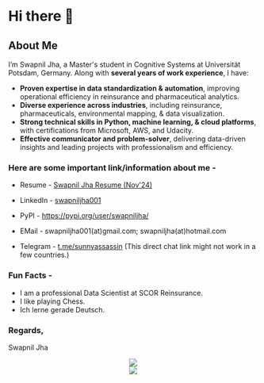 # Hi there 👋

<!--
**swapniljha001/swapniljha001** is a ✨ _special_ ✨ repository because its `README.md` (this file) appears on your GitHub profile.

Here are some ideas to get you started:

- 🔭 I’m currently working on ...
- 🌱 I’m currently learning ...
- 👯 I’m looking to collaborate on ...
- 🤔 I’m looking for help with ...
- 💬 Ask me about ...
- 📫 How to reach me: ...
- 😄 Pronouns: ...
- ⚡ Fun fact: ...
-->

## About Me
I’m Swapnil Jha, a Master's student in Cognitive Systems at Universität Potsdam, Germany. Along with **several years of work experience**, I have:

* **Proven expertise in data standardization & automation**, improving operational efficiency in reinsurance and pharmaceutical analytics.
* **Diverse experience across industries**, including reinsurance, pharmaceuticals, environmental mapping, & data visualization.
* **Strong technical skills in Python, machine learning, & cloud platforms**, with certifications from Microsoft, AWS, and Udacity.
* **Effective communicator and problem-solver**, delivering data-driven insights and leading projects with professionalism and efficiency.


<!-- I have considerable knowledge in the Decision Analytics field. And I am enthralled by Machine Learning and its applications and advancements. I am equipped with the knowledge of Python and SQL and the core concepts of Machine Learning and am fluent in languages such as English, Hindi, Maithili, and a little bit of German as well.-->

### Here are some important link/information about me -

* Resume - [Swapnil Jha Resume (Nov'24)](https://github.com/swapniljha001/swapniljha001/blob/master/Resume-Swapnil-Jha-24.11.17.pdf)

* LinkedIn - [swapniljha001](https://www.linkedin.com/in/swapniljha001/)  
* PyPI - https://pypi.org/user/swapniljha/
* EMail - swapniljha001(at)gmail.com; swapniljha(at)hotmail.com
* Telegram - [t.me/sunnyassassin](https://t.me/sunnysherlock) (This direct chat link might not work in a few countries.)

### Fun Facts -
* I am a professional Data Scientist at SCOR Reinsurance.
* I like playing Chess.
* Ich lerne gerade Deutsch.

### Regards,
 Swapnil Jha
 
<p align="center">
<img src="https://github-readme-stats.vercel.app/api?username=swapniljha001&&show_icons=true&title_color=08fdd8&icon_color=bb2acf&text_color=ffffff&bg_color=0a192f&count_private=true"/>
<br>
<img src="https://github-readme-stats.vercel.app/api/top-langs/?username=swapniljha001"/>
</p>
